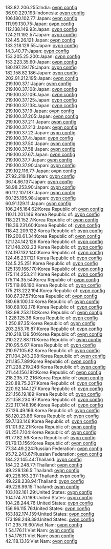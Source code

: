 183.82.206.255:India: [ovpn config](vpn/183_82_206_255.ovpn)  
36.90.229.193:Indonesia: [ovpn config](vpn/36_90_229_193.ovpn)  
106.180.102.77:Japan: [ovpn config](vpn/106_180_102_77.ovpn)  
111.99.130.75:Japan: [ovpn config](vpn/111_99_130_75.ovpn)  
112.138.149.93:Japan: [ovpn config](vpn/112_138_149_93.ovpn)  
124.211.192.57:Japan: [ovpn config](vpn/124_211_192_57.ovpn)  
124.45.26.121:Japan: [ovpn config](vpn/124_45_26_121.ovpn)  
133.218.129.55:Japan: [ovpn config](vpn/133_218_129_55.ovpn)  
14.3.40.77:Japan: [ovpn config](vpn/14_3_40_77.ovpn)  
153.205.25.200:Japan: [ovpn config](vpn/153_205_25_200.ovpn)  
153.223.35.60:Japan: [ovpn config](vpn/153_223_35_60.ovpn)  
180.197.29.178:Japan: [ovpn config](vpn/180_197_29_178.ovpn)  
182.158.82.186:Japan: [ovpn config](vpn/182_158_82_186.ovpn)  
202.91.212.195:Japan: [ovpn config](vpn/202_91_212_195.ovpn)  
219.100.37.1:Japan: [ovpn config](vpn/219_100_37_1.ovpn)  
219.100.37.108:Japan: [ovpn config](vpn/219_100_37_108.ovpn)  
219.100.37.109:Japan: [ovpn config](vpn/219_100_37_109.ovpn)  
219.100.37.125:Japan: [ovpn config](vpn/219_100_37_125.ovpn)  
219.100.37.138:Japan: [ovpn config](vpn/219_100_37_138.ovpn)  
219.100.37.19:Japan: [ovpn config](vpn/219_100_37_19.ovpn)  
219.100.37.205:Japan: [ovpn config](vpn/219_100_37_205.ovpn)  
219.100.37.211:Japan: [ovpn config](vpn/219_100_37_211.ovpn)  
219.100.37.213:Japan: [ovpn config](vpn/219_100_37_213.ovpn)  
219.100.37.22:Japan: [ovpn config](vpn/219_100_37_22.ovpn)  
219.100.37.4:Japan: [ovpn config](vpn/219_100_37_4.ovpn)  
219.100.37.50:Japan: [ovpn config](vpn/219_100_37_50.ovpn)  
219.100.37.58:Japan: [ovpn config](vpn/219_100_37_58.ovpn)  
219.100.37.67:Japan: [ovpn config](vpn/219_100_37_67.ovpn)  
219.100.37.7:Japan: [ovpn config](vpn/219_100_37_7.ovpn)  
219.100.37.90:Japan: [ovpn config](vpn/219_100_37_90.ovpn)  
219.102.116.77:Japan: [ovpn config](vpn/219_102_116_77.ovpn)  
27.92.219.116:Japan: [ovpn config](vpn/27_92_219_116.ovpn)  
36.14.86.137:Japan: [ovpn config](vpn/36_14_86_137.ovpn)  
58.98.253.90:Japan: [ovpn config](vpn/58_98_253_90.ovpn)  
60.112.107.187:Japan: [ovpn config](vpn/60_112_107_187.ovpn)  
60.125.195.98:Japan: [ovpn config](vpn/60_125_195_98.ovpn)  
60.91.129.11:Japan: [ovpn config](vpn/60_91_129_11.ovpn)  
106.245.164.62:Korea Republic of: [ovpn config](vpn/106_245_164_62.ovpn)  
110.11.201.146:Korea Republic of: [ovpn config](vpn/110_11_201_146.ovpn)  
118.221.152.7:Korea Republic of: [ovpn config](vpn/118_221_152_7.ovpn)  
118.36.231.60:Korea Republic of: [ovpn config](vpn/118_36_231_60.ovpn)  
118.42.209.122:Korea Republic of: [ovpn config](vpn/118_42_209_122.ovpn)  
119.200.61.34:Korea Republic of: [ovpn config](vpn/119_200_61_34.ovpn)  
121.124.142.126:Korea Republic of: [ovpn config](vpn/121_124_142_126.ovpn)  
121.148.202.23:Korea Republic of: [ovpn config](vpn/121_148_202_23.ovpn)  
124.197.132.140:Korea Republic of: [ovpn config](vpn/124_197_132_140.ovpn)  
124.46.237.121:Korea Republic of: [ovpn config](vpn/124_46_237_121.ovpn)  
124.5.25.251:Korea Republic of: [ovpn config](vpn/124_5_25_251.ovpn)  
125.139.166.170:Korea Republic of: [ovpn config](vpn/125_139_166_170.ovpn)  
175.114.253.211:Korea Republic of: [ovpn config](vpn/175_114_253_211.ovpn)  
175.114.35.54:Korea Republic of: [ovpn config](vpn/175_114_35_54.ovpn)  
175.119.66.190:Korea Republic of: [ovpn config](vpn/175_119_66_190.ovpn)  
175.213.222.194:Korea Republic of: [ovpn config](vpn/175_213_222_194.ovpn)  
180.67.37.57:Korea Republic of: [ovpn config](vpn/180_67_37_57.ovpn)  
180.69.100.14:Korea Republic of: [ovpn config](vpn/180_69_100_14.ovpn)  
180.69.102.178:Korea Republic of: [ovpn config](vpn/180_69_102_178.ovpn)  
183.98.253.113:Korea Republic of: [ovpn config](vpn/183_98_253_113.ovpn)  
1.228.125.36:Korea Republic of: [ovpn config](vpn/1_228_125_36.ovpn)  
1.250.87.35:Korea Republic of: [ovpn config](vpn/1_250_87_35.ovpn)  
203.253.76.87:Korea Republic of: [ovpn config](vpn/203_253_76_87.ovpn)  
210.218.139.50:Korea Republic of: [ovpn config](vpn/210_218_139_50.ovpn)  
210.222.88.111:Korea Republic of: [ovpn config](vpn/210_222_88_111.ovpn)  
210.95.5.67:Korea Republic of: [ovpn config](vpn/210_95_5_67.ovpn)  
210.97.105.62:Korea Republic of: [ovpn config](vpn/210_97_105_62.ovpn)  
211.104.243.208:Korea Republic of: [ovpn config](vpn/211_104_243_208.ovpn)  
211.185.7.89:Korea Republic of: [ovpn config](vpn/211_185_7_89.ovpn)  
211.228.219.248:Korea Republic of: [ovpn config](vpn/211_228_219_248.ovpn)  
211.44.156.182:Korea Republic of: [ovpn config](vpn/211_44_156_182.ovpn)  
218.235.72.216:Korea Republic of: [ovpn config](vpn/218_235_72_216.ovpn)  
220.88.75.207:Korea Republic of: [ovpn config](vpn/220_88_75_207.ovpn)  
220.92.144.127:Korea Republic of: [ovpn config](vpn/220_92_144_127.ovpn)  
221.156.19.189:Korea Republic of: [ovpn config](vpn/221_156_19_189.ovpn)  
221.158.230.97:Korea Republic of: [ovpn config](vpn/221_158_230_97.ovpn)  
222.117.148.196:Korea Republic of: [ovpn config](vpn/222_117_148_196.ovpn)  
27.126.49.166:Korea Republic of: [ovpn config](vpn/27_126_49_166.ovpn)  
58.120.23.86:Korea Republic of: [ovpn config](vpn/58_120_23_86.ovpn)  
59.7.133.146:Korea Republic of: [ovpn config](vpn/59_7_133_146.ovpn)  
61.101.92.21:Korea Republic of: [ovpn config](vpn/61_101_92_21.ovpn)  
61.251.7.104:Korea Republic of: [ovpn config](vpn/61_251_7_104.ovpn)  
61.77.82.56:Korea Republic of: [ovpn config](vpn/61_77_82_56.ovpn)  
61.79.13.156:Korea Republic of: [ovpn config](vpn/61_79_13_156.ovpn)  
77.34.49.224:Russian Federation: [ovpn config](vpn/77_34_49_224.ovpn)  
95.72.243.67:Russian Federation: [ovpn config](vpn/95_72_243_67.ovpn)  
184.22.145.44:Thailand: [ovpn config](vpn/184_22_145_44.ovpn)  
184.22.248.77:Thailand: [ovpn config](vpn/184_22_248_77.ovpn)  
49.228.136.5:Thailand: [ovpn config](vpn/49_228_136_5.ovpn)  
49.228.163.237:Thailand: [ovpn config](vpn/49_228_163_237.ovpn)  
49.228.238.94:Thailand: [ovpn config](vpn/49_228_238_94.ovpn)  
49.228.99.15:Thailand: [ovpn config](vpn/49_228_99_15.ovpn)  
103.102.161.29:United States: [ovpn config](vpn/103_102_161_29.ovpn)  
104.174.70.169:United States: [ovpn config](vpn/104_174_70_169.ovpn)  
104.28.244.76:United States: [ovpn config](vpn/104_28_244_76.ovpn)  
156.96.115.76:United States: [ovpn config](vpn/156_96_115_76.ovpn)  
163.182.174.159:United States: [ovpn config](vpn/163_182_174_159.ovpn)  
173.198.248.39:United States: [ovpn config](vpn/173_198_248_39.ovpn)  
171.235.76.60:Viet Nam: [ovpn config](vpn/171_235_76_60.ovpn)  
1.54.176.11:Viet Nam: [ovpn config](vpn/1_54_176_11.ovpn)  
1.54.176.11:Viet Nam: [ovpn config](vpn/1_54_176_11.ovpn)  
42.118.13.16:Viet Nam: [ovpn config](vpn/42_118_13_16.ovpn)  
